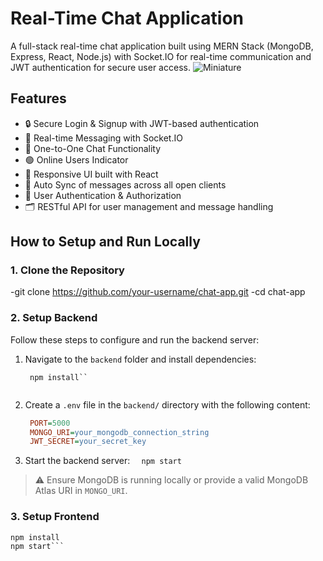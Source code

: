 # Real-Time Chat Application

A full-stack real-time chat application built using MERN Stack (MongoDB, Express, React, Node.js) with Socket.IO for real-time communication and JWT authentication for secure user access.
![Miniature](https://user-images.githubusercontent.com/43630417/167732465-f02c0dea-48db-4e23-ab26-90ca69115251.png)
## Features
- 🔒 Secure Login & Signup with JWT-based authentication
- 💬 Real-time Messaging with Socket.IO
- 👥 One-to-One Chat Functionality
- 🟢 Online Users Indicator
- 🎨 Responsive UI built with React
- 🔄 Auto Sync of messages across all open clients
- 🧾 User Authentication & Authorization
- 🗂️ RESTful API for user management and message handling

## How to Setup and Run Locally

 ### 1. Clone the Repository

  -git clone https://github.com/your-username/chat-app.git
  -cd chat-app 

### 2. Setup Backend

Follow these steps to configure and run the backend server:

1. Navigate to the `backend` folder and install dependencies:
   ```cd backend
    npm install``
 

2. Create a `.env` file in the `backend/` directory with the following content:

   ``` ini
    PORT=5000
    MONGO_URI=your_mongodb_connection_string
    JWT_SECRET=your_secret_key
    ```

3. Start the backend server:
  ```  npm start```


> ⚠️ Ensure MongoDB is running locally or provide a valid MongoDB Atlas URI in `MONGO_URI`.

### 3. Setup Frontend
```cd ../frontend
npm install
npm start```


